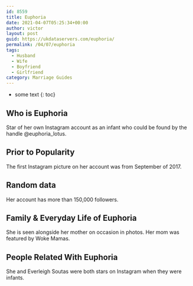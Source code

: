 ```yaml
---
id: 8559
title: Euphoria
date: 2021-04-07T05:25:34+00:00
author: victor
layout: post
guid: https://ukdataservers.com/euphoria/
permalink: /04/07/euphoria
tags:
  - Husband
  - Wife
  - Boyfriend
  - Girlfriend
category: Marriage Guides
---
```


* some text
{: toc}


## Who is Euphoria



Star of her own Instagram account as an infant who could be found by the handle @euphoria_lotus. 

                
                
                
## Prior to Popularity



The first Instagram picture on her account was from September of 2017.

                
                
                
## Random data



Her account has more than 150,000 followers. 

                
                
                
## Family & Everyday Life of Euphoria



She is seen alongside her mother on occasion in photos. Her mom was featured by Woke Mamas.

                
                
                
## People Related With Euphoria



She and Everleigh Soutas were both stars on Instagram when they were infants.

                
              
            
          
          
          